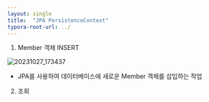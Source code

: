 ```yaml
---
layout: single
title:  "JPA PersistenceContext"
typora-root-url: ../
---
```




1. Member 객체 INSERT

![20231027_173437](/C:/Users/hwpark/Desktop/20231027_173437.jpg)



- JPA를 사용하여 데이터베이스에 새로운 Member 객체를 삽입하는 작업





2. 조회

<script src="https://gist.github.com/XOHW91/9f276cbf37331bafc5b1ac484442d6aa.js"></script>
